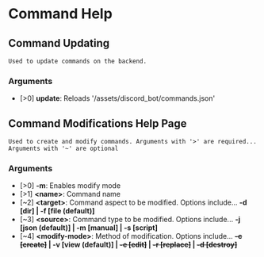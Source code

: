 # Command Help
## Command Updating
```Used to update commands on the backend.```
### Arguments
- [>0] **update**: Reloads '/assets/discord_bot/commands.json'
## Command Modifications Help Page
```Used to create and modify commands. Arguments with '>' are required... Arguments with '~' are optional```
### Arguments
- [>0] **-m**: Enables modify mode
- [>1] **\<name\>**: Command name
- [~2] **\<target\>**: Command aspect to be modified. Options include... **-d [dir] | -f [file (default)]**
- [~3] **\<source\>**: Command type to be modified. Options include... **-j [json (default)] | -m [manual] | -s [script]**
- [~4] **\<modify-mode\>**: Method of modification. Options include... **~~-c [create]~~ | -v [view (default)] | ~~-e [edit]~~ | ~~-r [replace]~~ | ~~-d [destroy]~~**
